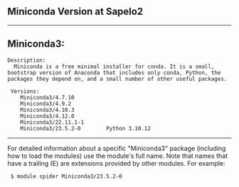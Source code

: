 ## Miniconda Version at Sapelo2
-----------------------------------------------------------------------------------------------------------------------------------------------------------------------------------------------------------------------------------------------------------------------------------------------
  Miniconda3:
-----------------------------------------------------------------------------------------------------------------------------------------------------------------------------------------------------------------------------------------------------------------------------------------------
    Description:
      Miniconda is a free minimal installer for conda. It is a small, bootstrap version of Anaconda that includes only conda, Python, the packages they depend on, and a small number of other useful packages.

     Versions:
        Miniconda3/4.7.10
        Miniconda3/4.9.2
        Miniconda3/4.10.3
        Miniconda3/4.12.0
        Miniconda3/22.11.1-1
        Miniconda3/23.5.2-0        Python 3.10.12

-----------------------------------------------------------------------------------------------------------------------------------------------------------------------------------------------------------------------------------------------------------------------------------------------
  For detailed information about a specific "Miniconda3" package (including how to load the modules) use the module's full name.
  Note that names that have a trailing (E) are extensions provided by other modules.
  For example:

     $ module spider Miniconda3/23.5.2-0
